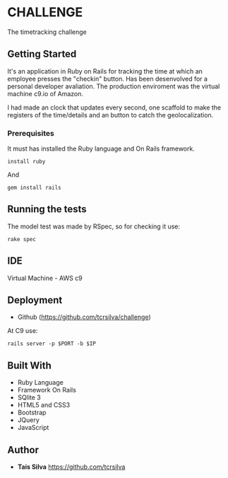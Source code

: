 # CHALLENGE 
The timetracking challenge

## Getting Started
It's an application in Ruby on Rails for tracking the time at which an employee presses the "checkin" button. Has been desenvolved for a personal developer avaliation. The production enviroment was the virtual machine c9.io of Amazon.

I had made an clock that updates every second, one scaffold to make the registers of the time/details and an button to catch the geolocalization.

### Prerequisites
It must has installed the Ruby language and On Rails framework.

```
install ruby
```
And
```
gem install rails
```

## Running the tests
The model test was made by RSpec, so for checking it use:

```
rake spec
```
## IDE
Virtual Machine - AWS c9

## Deployment

* Github (https://github.com/tcrsilva/challenge)

At C9 use:
```
rails server -p $PORT -b $IP
```

## Built With

- Ruby Language
- Framework On Rails
- SQlite 3
- HTML5 and CSS3
- Bootstrap
- JQuery
- JavaScript

## Author

* **Tais Silva**
https://github.com/tcrsilva
